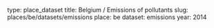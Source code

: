 type: place_dataset
title: Belgium / Emissions of pollutants
slug: places/be/datasets/emissions
place: be
dataset: emissions
year: 2014
